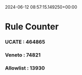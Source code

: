 2024-06-12 08:57:15.149250+00:00
# Rule Counter 
 ### UCATE : 464865

 ### Veneto : 74821

 ### Allowlist : 13930